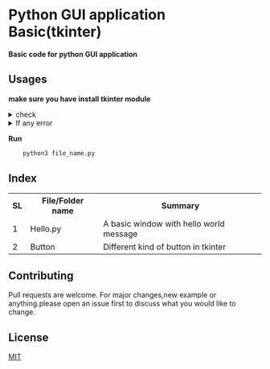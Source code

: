 # Python GUI application Basic(tkinter)
**Basic code for python GUI application**


## Usages
**make sure you have install tkinter module**
<details>
  <summary>check</summary>
  
  ```python
     from tkinter import *
  ```
  
</details>
<details>
  <summary>If any error</summary>
  
  
  ```bash
     sudo apt install python3-tk
  ```
 </details>

**Run**

```bash
    python3 file_name.py
 ```
 
## Index
<table>
  <th>SL</th>
  <th>File/Folder name</th>
  <th>Summary</th>
  <tr>
    <td>1</td>
    <td>Hello.py</td>
    <td>A basic window with hello world message</td>
  </tr>
  <tr>
    <td>2</td>
    <td>Button</td>
    <td>Different kind of button in tkinter</td>
  </tr>
</table>
  






## Contributing
Pull requests are welcome. For major changes,new example or anything.please open an issue first to discuss what you would like to change.
## License
[MIT](https://choosealicense.com/licenses/mit/)
